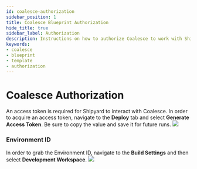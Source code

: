 ```yaml
---
id: coalesce-authorization
sidebar_position: 1
title: Coalesce Blueprint Authorization
hide_title: true
sidebar_label: Authorization
description: Instructions on how to authorize Coalesce to work with Shipyard's low-code Coalesce templates.
keywords:
- coalesce
- blueprint
- template
- authorization
---
```


# Coalesce Authorization
An access token is required for Shipyard to interact with Coalesce. In order to acquire an access token, navigate to the **Deploy** tab and select **Generate Access Token**. Be sure to copy the value and save it for future runs. 
![](https://cdn.sanity.io/images/2xyydva6/production/67e2eefa1966fd9f334716f39be1d5fc4f3f1ba4-1909x346.png?w=450)

### Environment ID 
In order to grab the Environment ID, navigate to the **Build Settings** and then select **Development Workspace**. 
![](https://cdn.sanity.io/images/2xyydva6/production/58949d56b63e3a8728227731e01d2e4f97e5168e-1532x353.png?w=450)

